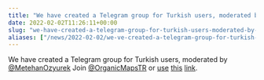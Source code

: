 ```yaml
---
title: "We have created a Telegram group for Turkish users, moderated by @MetehanOzyurek"
date: 2022-02-02T11:26:11+00:00
slug: "we-have-created-a-telegram-group-for-turkish-users-moderated-by-metehanozyurek"
aliases: ["/news/2022-02-02/we-ve-created-a-telegram-group-for-turkish-users-moderated-by-metehanozyurek/"]
---
```


We have created a Telegram group for Turkish users, moderated by [@MetehanOzyurek](https://t.me/MetehanOzyurek)
Join [@OrganicMapsTR](https://t.me/OrganicMapsTR) or [use](https://t.me/OrganicMapsTR) [this](https://t.me/OrganicMapsTR) [link](https://t.me/OrganicMapsTR).
